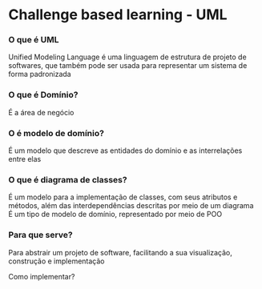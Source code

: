 
# Challenge based learning - UML	

### O que é UML
Unified Modeling Language é uma linguagem de estrutura de projeto de softwares, que também pode ser usada para representar um sistema de forma padronizada

### O que é Domínio? 
É a área de negócio

### O é modelo de domínio?
É um modelo que descreve as entidades do domínio e as interrelações entre elas

### O que é diagrama de classes?
É um modelo para a implementação de classes, com seus atributos e métodos, além das interdependências descritas por meio de um diagrama  
É um tipo de modelo de domínio, representado por meio de POO

### Para que serve?  
Para abstrair um projeto de software, facilitando a sua visualização, construção e implementação

Como implementar?  

